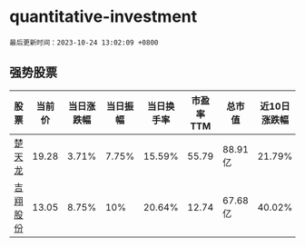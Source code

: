 # quantitative-investment

`最后更新时间：2023-10-24 13:02:09 +0800`

## 强势股票

|股票|当前价|当日涨跌幅|当日振幅|当日换手率|市盈率TTM|总市值|近10日涨跌幅|
|----|----|----|----|----|----|----|----|
|[楚天龙](https://xueqiu.com/S/SZ003040)|19.28|3.71%|7.75%|15.59%|55.79|88.91亿|21.79%|
|[吉翔股份](https://xueqiu.com/S/SH603399)|13.05|8.75%|10%|20.64%|12.74|67.68亿|40.02%|
